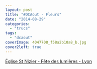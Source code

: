 ```yaml
---
layout: post
title: "#DCAout - Fleurs"
date: "2014-08-29"
categories: 
  - "trucs"
tags: 
  - "dcaout"
coverImage: 4047708_f58a2b10a8_b.jpg
cover2left: true
---
```


<a href="https://flic.kr/p/mKf5">Église St Nizier - Fête des lumières - Lyon</a>
